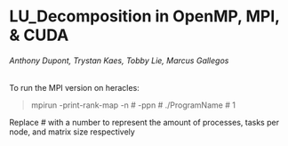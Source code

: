 # LU_Decomposition in OpenMP, MPI, & CUDA
###### Anthony Dupont, Trystan Kaes, Tobby Lie, Marcus Gallegos

To run the MPI version on heracles:

> mpirun -print-rank-map -n # -ppn # ./ProgramName # 1

Replace # with a number to represent the amount of processes, tasks per node, and matrix size respectively
